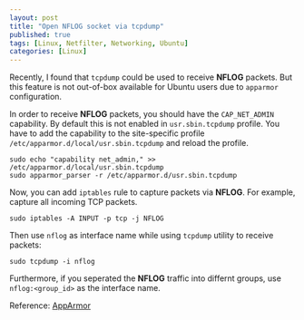 ```yaml
---
layout: post
title: "Open NFLOG socket via tcpdump"
published: true
tags: [Linux, Netfilter, Networking, Ubuntu]
categories: [Linux]
---
```


Recently, I found that `tcpdump` could be used to receive **NFLOG** packets. But this feature is not out-of-box available for Ubuntu users due to `apparmor` configuration.

In order to receive **NFLOG** packets, you should have the `CAP_NET_ADMIN` capability. By default this is not enabled in `usr.sbin.tcpdump` profile. You have to add the capability to the site-specific profile `/etc/apparmor.d/local/usr.sbin.tcpdump` and reload the profile.

	sudo echo "capability net_admin," >> /etc/apparmor.d/local/usr.sbin.tcpdump
	sudo apparmor_parser -r /etc/apparmor.d/usr.sbin.tcpdump

Now, you can add `iptables` rule to capture packets via **NFLOG**. For example, capture all incoming TCP packets.

	sudo iptables -A INPUT -p tcp -j NFLOG

Then use `nflog` as interface name while using `tcpdump` utility to receive packets:

	sudo tcpdump -i nflog

Furthermore, if you seperated the **NFLOG** traffic into differnt groups, use `nflog:<group_id>` as the interface name.


Reference: [AppArmor](https://help.ubuntu.com/community/AppArmor)
